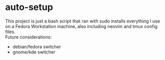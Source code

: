 # auto-setup

This project is just a bash script that ran with sudo installs everything I use on a Fedora Workstation machine, also including neovim and tmux config files. 
<br/>
Future considerations:
- debian/fedora switcher
- gnome/kde switcher

